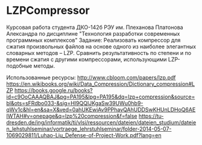 # LZPCompressor
Курсовая работа 
студента ДКО-142б РЭУ им. Плеханова 
Платонова Александра 
по дисциплине "Технология разработки современных программных комплексов"
Задание: 
Реализовать компрессор для сжатия произвольных файлов на основе одного из наиболее элегантных словарных методов – LZP. 
Сравнить результативность по степени и по времени сжатия с другими компрессорами, использующими LZP-подобные методы.

Использованные ресурсы: 
http://www.cbloom.com/papers/lzp.pdf
https://en.wikibooks.org/wiki/Data_Compression/Dictionary_compression#LZP
https://books.google.ru/books?id=c9OoCAAAQBAJ&pg=PA195&lpg=PA195&dq=lzp+compression&source=bl&ots=sFRdbo033-&sig=HI9QQIJKgaSw39UWu0hb9-qWv1c&hl=en&sa=X&ved=0ahUKEwiAv9PPhavQAhUDDSwKHUnLDHoQ6AEIWTAH#v=onepage&q=lzp%20compression&f=false
https://tu-dresden.de/ing/informatik/ti/vlsi/ressourcen/dateien/dateien_studium/dateien_lehstuhlseminar/vortraege_lehrstuhlseminar/folder-2014-05-07-1069029811/Luhao-Liu_Defense-of-Project-Work.pdf?lang=en

